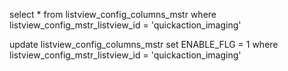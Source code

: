 select * from listview_config_columns_mstr where listview_config_mstr_listview_id = 'quickaction_imaging'

update listview_config_columns_mstr set ENABLE_FLG = 1 where listview_config_mstr_listview_id = 'quickaction_imaging'
